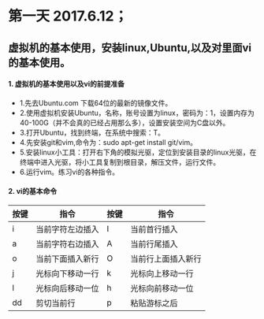 # 第一天  2017.6.12；
## 虚拟机的基本使用，安装linux,Ubuntu,以及对里面vi的基本使用。
#### 1. 虚拟机的基本使用以及vi的前提准备
  *  1.先去Ubuntu.com 下载64位的最新的镜像文件。
  *  2.使用虚拟机安装Ubuntu，名称，账号设置为linux，密码为：1，设置内存为40-100G（并不会真的已经占用那么多），设置安装空间为C盘以外。
  *  3.打开Ubuntu，找到终端，在系统中搜索：T。
  *  4.先安装git和vim,命令为：sudo apt-get install git/vim。
  *  5.安装linux小工具：打开右下角的模拟光驱，定位到安装目录的linux光驱，在终端中进入光驱，将小工具复制到根目录，解压文件，运行文件。
  *  6.运行vim。练习vi的各种指令。
#### 2. vi的基本命令
| 按键 | 指令 | 按键 | 指令 |
|------|-----|-----|------|
|i|当前字符左边插入|I|当前首行插入|
|a|当前字符右边插入|A|当前行尾插入|
|o|当前下面插入新行|O|当前行上面插入新行|
|j|光标向下移动一行|k|光标向上移动一行|
|l|光标向后移动一位|h|光标向前移动一位|
|dd|剪切当前行|p|粘贴游标之后|
